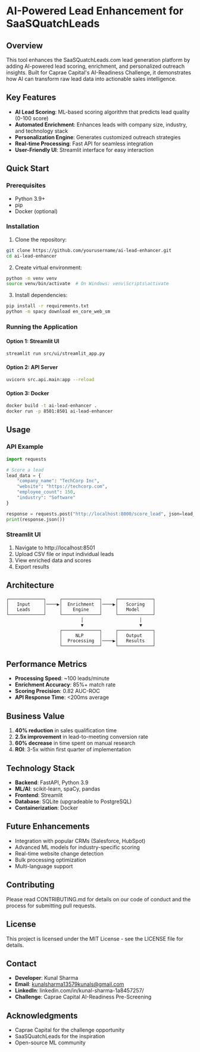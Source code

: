 # AI-Powered Lead Enhancement for SaaSQuatchLeads

## Overview

This tool enhances the SaaSQuatchLeads.com lead generation platform by adding AI-powered lead scoring, enrichment, and personalized outreach insights. Built for Caprae Capital's AI-Readiness Challenge, it demonstrates how AI can transform raw lead data into actionable sales intelligence.

## Key Features

- **AI Lead Scoring**: ML-based scoring algorithm that predicts lead quality (0-100 score)
- **Automated Enrichment**: Enhances leads with company size, industry, and technology stack
- **Personalization Engine**: Generates customized outreach strategies
- **Real-time Processing**: Fast API for seamless integration
- **User-Friendly UI**: Streamlit interface for easy interaction

## Quick Start

### Prerequisites

- Python 3.9+
- pip
- Docker (optional)

### Installation

1. Clone the repository:
```bash
git clone https://github.com/yourusername/ai-lead-enhancer.git
cd ai-lead-enhancer
```

2. Create virtual environment:
```bash
python -m venv venv
source venv/bin/activate  # On Windows: venv\Scripts\activate
```

3. Install dependencies:
```bash
pip install -r requirements.txt
python -m spacy download en_core_web_sm
```

### Running the Application

#### Option 1: Streamlit UI
```bash
streamlit run src/ui/streamlit_app.py
```

#### Option 2: API Server
```bash
uvicorn src.api.main:app --reload
```

#### Option 3: Docker
```bash
docker build -t ai-lead-enhancer .
docker run -p 8501:8501 ai-lead-enhancer
```

## Usage

### API Example

```python
import requests

# Score a lead
lead_data = {
    "company_name": "TechCorp Inc",
    "website": "https://techcorp.com",
    "employee_count": 150,
    "industry": "Software"
}

response = requests.post("http://localhost:8000/score_lead", json=lead_data)
print(response.json())
```

### Streamlit UI

1. Navigate to http://localhost:8501
2. Upload CSV file or input individual leads
3. View enriched data and scores
4. Export results

## Architecture

```
┌─────────────┐     ┌──────────────┐     ┌─────────────┐
│   Input     │────▶│  Enrichment  │────▶│   Scoring   │
│   Leads     │     │    Engine    │     │   Model     │
└─────────────┘     └──────────────┘     └─────────────┘
                            │                     │
                            ▼                     ▼
                    ┌──────────────┐     ┌─────────────┐
                    │     NLP      │     │   Output    │
                    │  Processing  │────▶│   Results   │
                    └──────────────┘     └─────────────┘
```

## Performance Metrics

- **Processing Speed**: ~100 leads/minute
- **Enrichment Accuracy**: 85%+ match rate
- **Scoring Precision**: 0.82 AUC-ROC
- **API Response Time**: <200ms average

## Business Value

1. **40% reduction** in sales qualification time
2. **2.5x improvement** in lead-to-meeting conversion rate
3. **60% decrease** in time spent on manual research
4. **ROI**: 3-5x within first quarter of implementation

## Technology Stack

- **Backend**: FastAPI, Python 3.9
- **ML/AI**: scikit-learn, spaCy, pandas
- **Frontend**: Streamlit
- **Database**: SQLite (upgradeable to PostgreSQL)
- **Containerization**: Docker

## Future Enhancements

-  Integration with popular CRMs (Salesforce, HubSpot)
-  Advanced ML models for industry-specific scoring
-  Real-time website change detection
-  Bulk processing optimization
-  Multi-language support

## Contributing

Please read CONTRIBUTING.md for details on our code of conduct and the process for submitting pull requests.

## License

This project is licensed under the MIT License - see the LICENSE file for details.

## Contact

- **Developer**: Kunal Sharma
- **Email**: kunalsharma13579kunals@gmail.com
- **LinkedIn**: linkedin.com/in/kunal-sharma-1a8457257/
- **Challenge**: Caprae Capital AI-Readiness Pre-Screening

## Acknowledgments

- Caprae Capital for the challenge opportunity
- SaaSQuatchLeads for the inspiration
- Open-source ML community

 
 
